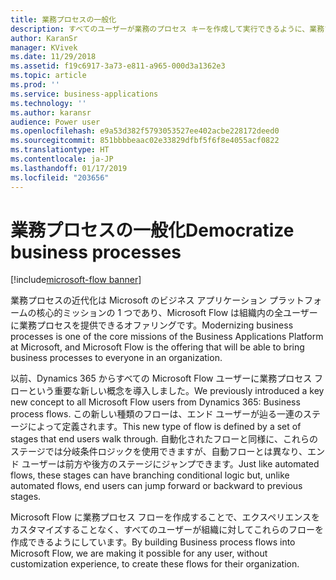 ```yaml
---
title: 業務プロセスの一般化
description: すべてのユーザーが業務のプロセス キーを作成して実行できるように、業務プロセスを一般化します。
author: KaranSr
manager: KVivek
ms.date: 11/29/2018
ms.assetid: f19c6917-3a73-e811-a965-000d3a1362e3
ms.topic: article
ms.prod: ''
ms.service: business-applications
ms.technology: ''
ms.author: karansr
audience: Power user
ms.openlocfilehash: e9a53d382f5793053527ee402acbe228172deed0
ms.sourcegitcommit: 851bbbbeaac02e33829dfbf5f6f8e4055acf0822
ms.translationtype: HT
ms.contentlocale: ja-JP
ms.lasthandoff: 01/17/2019
ms.locfileid: "203656"
---
```

# <a name="democratize-business-processes"></a><span data-ttu-id="8046b-103">業務プロセスの一般化</span><span class="sxs-lookup"><span data-stu-id="8046b-103">Democratize business processes</span></span>


[!include[microsoft-flow banner](../includes/microsoft-flow.md)]

<span data-ttu-id="8046b-104">業務プロセスの近代化は Microsoft のビジネス アプリケーション プラットフォームの核心的ミッションの 1 つであり、Microsoft Flow は組織内の全ユーザーに業務プロセスを提供できるオファリングです。</span><span class="sxs-lookup"><span data-stu-id="8046b-104">Modernizing business processes is one of the core missions of the Business Applications Platform at Microsoft, and Microsoft Flow is the offering that will be able to bring business processes to everyone in an organization.</span></span>

<span data-ttu-id="8046b-105">以前、Dynamics 365 からすべての Microsoft Flow ユーザーに業務プロセス フローという重要な新しい概念を導入しました。</span><span class="sxs-lookup"><span data-stu-id="8046b-105">We previously introduced a key new concept to all Microsoft Flow users from Dynamics 365: Business process flows.</span></span> <span data-ttu-id="8046b-106">この新しい種類のフローは、エンド ユーザーが辿る一連のステージによって定義されます。</span><span class="sxs-lookup"><span data-stu-id="8046b-106">This new type of flow is defined by a set of stages that end users walk through.</span></span> <span data-ttu-id="8046b-107">自動化されたフローと同様に、これらのステージでは分岐条件ロジックを使用できますが、自動フローとは異なり、エンド ユーザーは前方や後方のステージにジャンプできます。</span><span class="sxs-lookup"><span data-stu-id="8046b-107">Just like automated flows, these stages can have branching conditional logic but, unlike automated flows, end users can jump forward or backward to previous stages.</span></span>

<span data-ttu-id="8046b-108">Microsoft Flow に業務プロセス フローを作成することで、エクスペリエンスをカスタマイズすることなく、すべてのユーザーが組織に対してこれらのフローを作成できるようにしています。</span><span class="sxs-lookup"><span data-stu-id="8046b-108">By building Business process flows into Microsoft Flow, we are making it possible for any user, without customization experience, to create these flows for their organization.</span></span>
